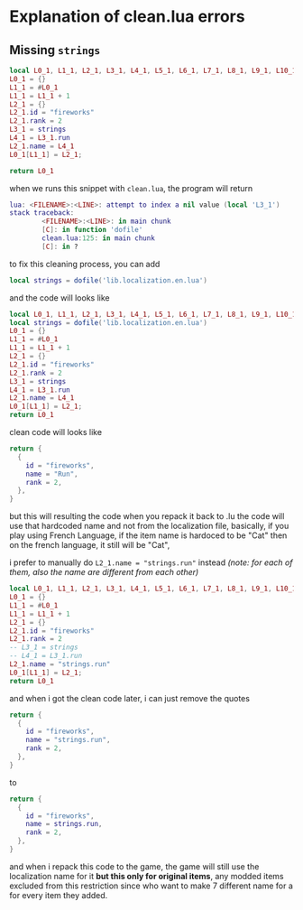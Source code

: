 # Explanation of clean.lua errors

## Missing `strings`
```lua
local L0_1, L1_1, L2_1, L3_1, L4_1, L5_1, L6_1, L7_1, L8_1, L9_1, L10_1, L11_1, L12_1, L13_1, L14_1, L15_1, L16_1, L17_1, L18_1, L19_1, L20_1
L0_1 = {}
L1_1 = #L0_1
L1_1 = L1_1 + 1
L2_1 = {}
L2_1.id = "fireworks"
L2_1.rank = 2
L3_1 = strings
L4_1 = L3_1.run
L2_1.name = L4_1
L0_1[L1_1] = L2_1;

return L0_1
```
when we runs this snippet with `clean.lua`, the program will return
```lua
lua: <FILENAME>:<LINE>: attempt to index a nil value (local 'L3_1')
stack traceback:
        <FILENAME>:<LINE>: in main chunk
        [C]: in function 'dofile'
        clean.lua:125: in main chunk
        [C]: in ?
```
to fix this cleaning process, you can add 
```lua
local strings = dofile('lib.localization.en.lua')
```
and the code will looks like
```lua
local L0_1, L1_1, L2_1, L3_1, L4_1, L5_1, L6_1, L7_1, L8_1, L9_1, L10_1, L11_1, L12_1, L13_1, L14_1, L15_1, L16_1, L17_1, L18_1, L19_1, L20_1
local strings = dofile('lib.localization.en.lua')
L0_1 = {}
L1_1 = #L0_1
L1_1 = L1_1 + 1
L2_1 = {}
L2_1.id = "fireworks"
L2_1.rank = 2
L3_1 = strings
L4_1 = L3_1.run
L2_1.name = L4_1
L0_1[L1_1] = L2_1;
return L0_1
```
clean code will looks like
```lua
return {
  {
    id = "fireworks",
    name = "Run",
    rank = 2,
  },
}
```

but this will resulting the code when you repack it back to .lu 
the code will use that hardcoded name and not from the localization file, basically, if you play using French Language, 
if the item name is hardoced to be "Cat" then on the french language, it still will be "Cat", 

i prefer to manually do `L2_1.name = "strings.run"` instead _(note: for each of them, also the name are different from each other)_
```lua
local L0_1, L1_1, L2_1, L3_1, L4_1, L5_1, L6_1, L7_1, L8_1, L9_1, L10_1, L11_1, L12_1, L13_1, L14_1, L15_1, L16_1, L17_1, L18_1, L19_1, L20_1
L0_1 = {}
L1_1 = #L0_1
L1_1 = L1_1 + 1
L2_1 = {}
L2_1.id = "fireworks"
L2_1.rank = 2
-- L3_1 = strings
-- L4_1 = L3_1.run
L2_1.name = "strings.run"
L0_1[L1_1] = L2_1;
return L0_1
```
and when i got the clean code later, i can just remove the quotes
```lua
return {
  {
    id = "fireworks",
    name = "strings.run",
    rank = 2,
  },
}
```
to 
```lua
return {
  {
    id = "fireworks",
    name = strings.run,
    rank = 2,
  },
}
```
and when i repack this code to the game, the game will still use the localization name for it
**but this only for original items**, any modded items excluded from this restriction since who want to make 7 different name for a for every item they added.



